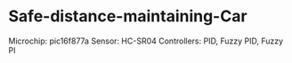 # Safe-distance-maintaining-Car
Microchip: pic16f877a
Sensor: HC-SR04
Controllers: PID, Fuzzy PID, Fuzzy PI
